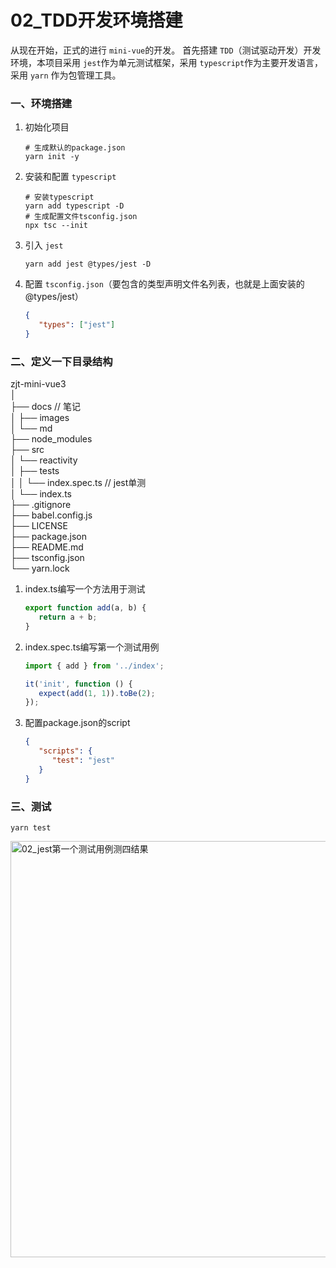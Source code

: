 # 02_TDD开发环境搭建

从现在开始，正式的进行 `mini-vue`的开发。
首先搭建 `TDD`（测试驱动开发）开发环境，本项目采用 `jest`作为单元测试框架，采用 `typescript`作为主要开发语言，采用 `yarn`
作为包管理工具。

### 一、环境搭建

1. 初始化项目

   ```shell
   # 生成默认的package.json
   yarn init -y
   ```

2. 安装和配置 `typescript`

   ```shell
   # 安装typescript
   yarn add typescript -D
   # 生成配置文件tsconfig.json
   npx tsc --init
   ```

3. 引入 `jest`

   ```shell
   yarn add jest @types/jest -D
   ```

4. 配置 `tsconfig.json`（要包含的类型声明文件名列表，也就是上面安装的@types/jest）

   ```json
   {
      "types": ["jest"]  
   }
   ```

### 二、定义一下目录结构

zjt-mini-vue3  
│  
├── docs // 笔记  
│ ├── images  
│ └── md  
├── node_modules  
├── src  
│ └── reactivity  
│ ├── tests  
│ │ └── index.spec.ts // jest单测  
│ └── index.ts  
├── .gitignore  
├── babel.config.js  
├── LICENSE  
├── package.json  
├── README.md  
├── tsconfig.json  
└── yarn.lock

1. index.ts编写一个方法用于测试

   ```ts
   export function add(a, b) {
      return a + b;
   }
   ```

2. index.spec.ts编写第一个测试用例

   ```ts
   import { add } from '../index';

   it('init', function () {
      expect(add(1, 1)).toBe(2);
   });
   ```

3. 配置package.json的script

   ```json
   {
      "scripts": {
         "test": "jest"
      }
   }
   ```

### 三、测试

   ```shell
   yarn test
   ```

<img src="https://iamzjt-1256754140.cos.ap-nanjing.myqcloud.com/images/202211030753632.png" width="666" alt="02_jest第一个测试用例测四结果"/>